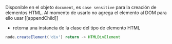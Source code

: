 Disponible en el objeto `document`, es `case sensitive` para la creación de elementos HTML.
Al momento de usarlo no agrega el elemento al DOM para ello usar [[appendChild]]
- retorna una instancia de la clase del tipo de elemento HTML
```js
node.createElement('div') return -> HTMLDivElement
```